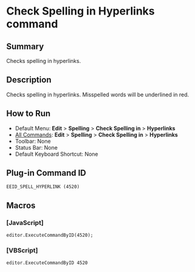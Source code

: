 # Check Spelling in Hyperlinks command

## Summary

Checks spelling in hyperlinks.

## Description

Checks spelling in hyperlinks. Misspelled words will be underlined in red.

## How to Run

- Default Menu: **Edit** \> **Spelling** \> **Check Spelling in** \> **Hyperlinks**
- [All Commands](../tools/all_commands): **Edit** \> **Spelling** \> **Check Spelling in** \> **Hyperlinks**
- Toolbar: None
- Status Bar: None
- Default Keyboard Shortcut: None

## Plug-in Command ID

```
EEID_SPELL_HYPERLINK (4520)```

## Macros

### \[JavaScript\]

```
editor.ExecuteCommandByID(4520);
```

### \[VBScript\]

```
editor.ExecuteCommandByID 4520
```
